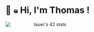 <div align="center" style="display: grid; place-content: center;">
  <h1>👋 ๑ Hi, I'm Thomas !</h1>
  <img src="https://badge.mediaplus.ma/binary/tauer?1337Badge=off&UM6P=off" alt="tauer's 42 stats" />
</div>
